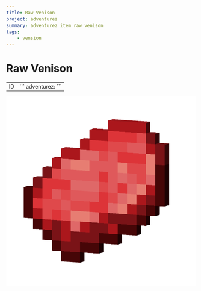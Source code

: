 ```yaml
---
title: Raw Venison
project: adventurez
summary: adventurez item raw venison
tags:
    - vension
---
```

# Raw Venison
<div class="combi">
<div class="divthing">
<table class="tablething">
    <tbody>
        <tr>
            <td class="first-column">ID</td>
            <td class="second-column">
            ```
            adventurez:
            ```
            </td>
        </tr>
    </tbody>
</table>
</div>
<div class="div-img-center">
<img src="../../../../assets/adventurez/items/raw_venison.png" loading="lazy" />
</div>
</div>